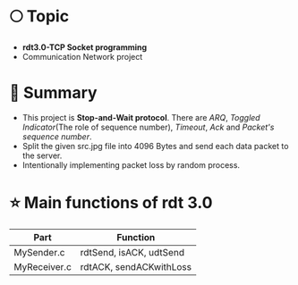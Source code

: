# :full_moon: Topic
   * **rdt3.0-TCP Socket programming**
   * Communication Network project


# :page_with_curl: Summary
   * This project is **Stop-and-Wait protocol**. There are *ARQ*, *Toggled Indicator*(The role of sequence number), *Timeout*, *Ack* and *Packet's sequence number*.
   * Split the given src.jpg file into 4096 Bytes and send each data packet to the server.
   * Intentionally implementing packet loss by random process.

# :star: Main functions of rdt 3.0
   |Part|Function|
   |--|--|
   |MySender.c|rdtSend, isACK, udtSend|
   |MyReceiver.c|rdtACK, sendACKwithLoss|
   
